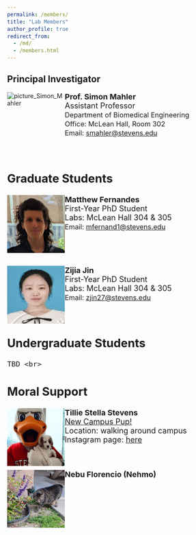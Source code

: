```yaml
---
permalink: /members/
title: "Lab Members"
author_profile: true
redirect_from: 
  - /md/
  - /members.html
---
```


## Principal Investigator
<img src="../images/Headshot_Simon_Mahler.png" alt="picture_Simon_Mahler" style="width:135px;height:135px;" align="left"><font size="4"><b>Prof. Simon Mahler </b><br>
  <font size="4"> Assistant Professor<br></font>
  <font size="3"> Department of Biomedical Engineering<br></font>
  <font size="3"> Office: McLean Hall, Room 302<br></font>
  <font size="3"> Email: <a href=mailto:“smahler@stevens.edu,smahler@stevens.edu”>smahler@stevens.edu</a><br></font><br><br>
  
  ## Graduate Students

<img src="../images/Matthew_Fernandes.png" alt="picture_Matthew_Fernandes" style="width:135px;height:135px;" align="left"><font size="4"><b>Matthew Fernandes</b><br> 
  First-Year PhD Student<br> 
  Labs: McLean Hall 304 & 305<br>
  <font size="3"> Email: <a href=mailto:“mfernand1@stevens.edu,mfernand1@stevens.edu”>mfernand1@stevens.edu</a><br></font><br><br>

  <br><img src="../images/Zijia_Jin.png" alt="picture_Zijia_Jin" style="width:135px;height:135px;" align="left"><font size="4"> 
  <b>Zijia Jin</b><br> 
  First-Year PhD Student<br> 
  Labs: McLean Hall 304 & 305<br>
  <font size="3"> Email: <a href=mailto:“zjin27@stevens.edu,zjin27@stevens.edu”>zjin27@stevens.edu</a><br></font><br><br>

## Undergraduate Students
   
    TBD <br>

## Moral Support 
  <img src="../images/Tillie.png" alt="Tillie" style="width:135px;height:135px;" align="left">
  <b>Tillie Stella Stevens</b><br> 
  <a href="https://www.stevens.edu/news/meet-tillie-stevens-new-campus-pup" target="_blank">New Campus Pup!</a><br>
  Location: walking around campus <br>
  Instagram page: <a href="https://www.instagram.com/followstevens/?hl=en" target="_blank">here</a><br><br>
  
  <br><img src="../images/Nehmo.png" alt="Nehmo_picture" style="width:135px;height:135px;" align="left">
  <b>Nebu Florencio (Nehmo)</b><br> 
  <br>
